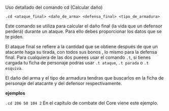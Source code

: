 Uso detallado del comando cd (Calcular daño)

```
.cd <ataque_final> <daño_de_arma> <defensa_final> <tipo_de_armadura>
```

Este comando se utiliza para calcular el daño final (la vida que un defensor perderá) durante un ataque. Para ello debes proporcionar los datos que se te piden.

El ataque final se refiere a la cantidad que se obtiene después de que un atacante haga su tirada, con todos sus bonos ,  lo mismo para la defensa final. Para cualquiera de las dos pueees usar el comando `.t`, si tienes cargada tu ficha de personaje podras usar `.t ataque`, `.t parada` o `.t esquiva`.

El daño del arma y el tipo de armadura tendras que buscarlos en la ficha de personaje del atacante y del defensor respectivamente.

**ejemplos**

`.cd 206 50 104 2` En el capítulo de combate del Core viene este ejemplo.


